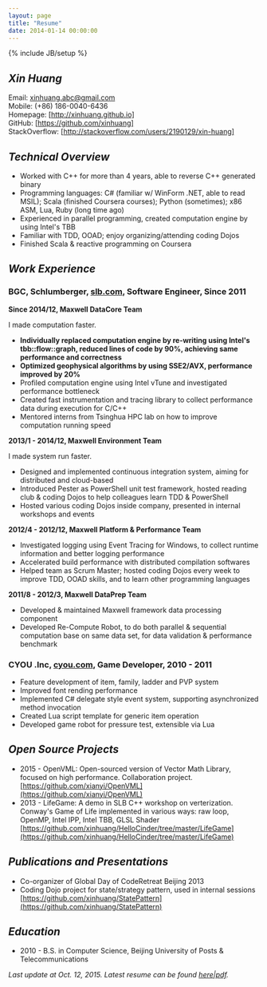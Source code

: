 ```yaml
---
layout: page
title: "Resume"
date: 2014-01-14 00:00:00
---
```

{% include JB/setup %}

## ***Xin Huang***

Email:            [xinhuang.abc@gmail.com]  
Mobile:           (+86) 186-0040-6436  
Homepage:         [http://xinhuang.github.io]  
GitHub:           [https://github.com/xinhuang]  
StackOverflow:    [http://stackoverflow.com/users/2190129/xin-huang]  

## ***Technical Overview***

* Worked with C++ for more than 4 years, able to reverse C++ generated binary
* Programming languages: C# (familiar w/ WinForm .NET, able to read MSIL); Scala (finished Coursera courses); Python (sometimes); x86 ASM, Lua, Ruby (long time ago)
* Experienced in parallel programming, created computation engine by using Intel's TBB
* Familiar with TDD, OOAD; enjoy organizing/attending coding Dojos
* Finished Scala & reactive programming on Coursera

## ***Work Experience***

### **BGC, Schlumberger, [slb.com](http://www.slb.com), Software Engineer, Since 2011**

**Since 2014/12, Maxwell DataCore Team**  

I made computation faster.  

* **Individually replaced computation engine by re-writing using Intel's tbb::flow::graph, reduced lines of code by 90%, achieving same performance and correctness**  
* **Optimized geophysical algorithms by using SSE2/AVX, performance improved by 20%**  
* Profiled computation engine using Intel vTune and investigated performance bottleneck  
* Created fast instrumentation and tracing library to collect performance data during execution for C/C++  
* Mentored interns from Tsinghua HPC lab on how to improve computation running speed  


**2013/1 - 2014/12, Maxwell Environment Team**  

I made system run faster.  

*  Designed and implemented continuous integration system, aiming for distributed and cloud-based  
*  Introduced Pester as PowerShell unit test framework, hosted reading club & coding Dojos to help colleagues learn TDD & PowerShell  
*  Hosted various coding Dojos inside company, presented in internal workshops and events  


**2012/4 - 2012/12, Maxwell Platform & Performance Team**

*  Investigated logging using Event Tracing for Windows, to collect runtime information and better logging performance
*  Accelerated build performance with distributed compilation softwares  
*  Helped team as Scrum Master; hosted coding Dojos every week to improve TDD, OOAD skills, and to learn other programming languages  


**2011/8 - 2012/3, Maxwell DataPrep Team**

*  Developed & maintained Maxwell framework data processing component  
*  Developed Re-Compute Robot, to do both parallel & sequential computation base on same data set, for data validation & performance benchmark  


### **CYOU .Inc, [cyou.com](http://www.cyou.com), Game Developer, 2010 - 2011**

*  Feature development of item, family, ladder and PVP system
*  Improved font rending performance  
*  Implemented C# delegate style event system, supporting asynchronized method invocation
*  Created Lua script template for generic item operation
*  Developed game robot for pressure test, extensible via Lua


## ***Open Source Projects***

*  2015 - OpenVML: Open-sourced version of Vector Math Library, focused on high performance. Collaboration project.  
    [https://github.com/xianyi/OpenVML](https://github.com/xianyi/OpenVML)
*  2013 - LifeGame: A demo in SLB C++ workshop on verterization. Conway's Game of Life implemented in various ways: raw loop, OpenMP, Intel IPP, Intel TBB, GLSL Shader  
    [https://github.com/xinhuang/HelloCinder/tree/master/LifeGame](https://github.com/xinhuang/HelloCinder/tree/master/LifeGame)

## ***Publications and Presentations***

*  Co-organizer of Global Day of CodeRetreat Beijing 2013
*  Coding Dojo project for state/strategy pattern, used in internal sessions  
  [https://github.com/xinhuang/StatePattern](https://github.com/xinhuang/StatePattern)

## ***Education***
*  2010 - B.S. in Computer Science, Beijing University of Posts & Telecommunications

_Last update at Oct. 12, 2015. Latest resume can be found
[here](http://xinhuang.github.io/resume.html)\|[pdf](http://xinhuang.github.io/resume.pdf)._


[xinhuang.abc@gmail.com]:                             mailto:xinhuang.abc@gmail.com
[https://github.com/xinhuang]:                        https://github.com/xinhuang
[http://stackoverflow.com/users/2190129/xin-huang]:   http://stackoverflow.com/users/2190129/xin-huang
[http://xinhuang.github.io]:                          http://xinhuang.github.io
